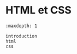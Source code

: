 <!-- Copyright 2024 Caroline Blank <caro@c-space.org> -->
<!-- SPDX-License-Identifier: CC-BY-NC-SA-4.0 -->

# HTML et CSS

```{toctree}
:maxdepth: 1

introduction
html
css
```

